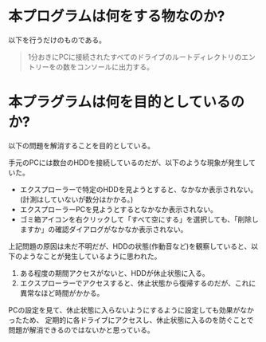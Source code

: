 # 本プログラムは何をする物なのか?

以下を行うだけのものである。

> 1分おきにPCに接続されたすべてのドライブのルートディレクトリのエントリーをの数をコンソールに出力する。

# 本プラグラムは何を目的としているのか?

以下の問題を解消することを目的としている。

手元のPCには数台のHDDを接続しているのだが、以下のような現象が発生していた。
* エクスプローラーで特定のHDDを見ようとすると、なかなか表示されない。(計測はしていないが数分はかかる。)
* エクスプローラーPCを見ようとするとなかなか表示されない。
* ゴミ箱アイコンを右クリックして「すべて空にする」を選択しても、「削除しますか」の確認ダイアログがなかなか表示されない。

上記問題の原因は未だ不明だが、HDDの状態(作動音など)を観察していると、以下のようなことが発生しているように思われた。

1. ある程度の期間アクセスがないと、HDDが休止状態に入る。
2. エクスプローラーでアクセスすると、休止状態から復帰するのだが、これに異常なほど時間がかかる。

PCの設定を見て、休止状態に入らないようにするように設定しても効果がなかったため、
定期的に各ドライブにアクセスし、休止状態に入るのを防ぐことで問題が解消できるのではないかと思っている。
